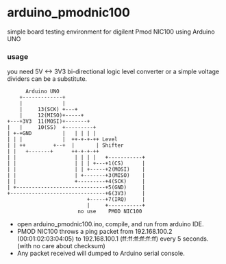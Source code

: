 # arduino_pmodnic100
simple board testing environment for digilent Pmod NIC100 using Arduino UNO

### usage

you need 5V <-> 3V3 bi-directional logic level converter or a simple voltage dividers can be a substitute.

```
      Arduino UNO
    +-------------+
    |             |
    |     13(SCK) +---+
    |     12(MISO)+-----+
+---+3V3  11(MOSI)+-------+
|   |     10(SS)  +---------+
| +-+GND          |   | | | |
| | |             |  ++-+-+-++ Level
| | ++         +--+  |       | Shifter
| |   +-------+      ++-+-+-++
| |                   | | | |   +-----------+
| |                   | | | +---+1(CS)      |
| |                   | | +-----+2(MOSI)    |
| |                   | +-------+3(MISO)    |
| |                   +---------+4(SCK)     |
| +-----------------------------+5(GND)     |
+-------------------------------+6(3V3)     |
                          +-----+7(IRQ)     |
                          |     +-----------+
                       no use    PMOD NIC100
```

- open arduino_pmodnic100.ino, compile, and run from arduino IDE.
- PMOD NIC100 throws a ping packet from 192.168.100.2 (00:01:02:03:04:05) to 192.168.100.1 (ff:ff:ff:ff:ff:ff) every 5 seconds. (with no care about checksum)
- Any packet received will dumped to Arduino serial console.

